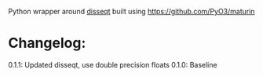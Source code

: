 Python wrapper around [disseqt](https://github.com/pulseq-frame/disseqt) built using https://github.com/PyO3/maturin

# Changelog:

0.1.1: Updated disseqt, use double precision floats
0.1.0: Baseline
